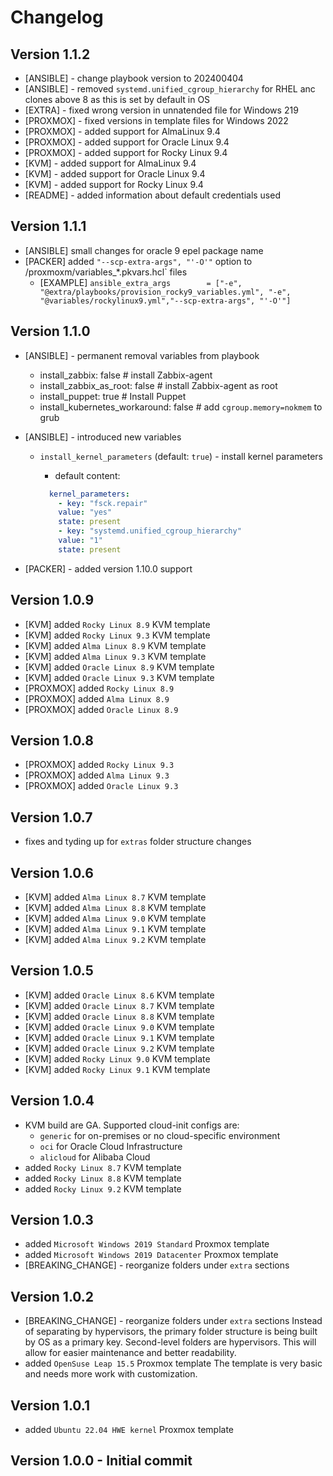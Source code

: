 # Changelog

## Version 1.1.2

* [ANSIBLE] - change playbook version to 202400404
* [ANSIBLE] - removed `systemd.unified_cgroup_hierarchy` for RHEL anc clones above 8 as this is set by default in OS
* [EXTRA]   - fixed wrong version in unnatended file for Windows 219
* [PROXMOX] - fixed versions in template files for Windows 2022
* [PROXMOX] - added support for AlmaLinux 9.4
* [PROXMOX] - added support for Oracle Linux 9.4
* [PROXMOX] - added support for Rocky Linux 9.4
* [KVM]     - added support for AlmaLinux 9.4
* [KVM]     - added support for Oracle Linux 9.4
* [KVM]     - added support for Rocky Linux 9.4
* [README]  - added information about default credentials used

## Version 1.1.1

* [ANSIBLE] small changes for oracle 9 epel package name
* [PACKER] added `"--scp-extra-args", "'-O'"` option to /proxmoxm/variables_*.pkvars.hcl` files
  * [EXAMPLE] `ansible_extra_args        = ["-e", "@extra/playbooks/provision_rocky9_variables.yml", "-e", "@variables/rockylinux9.yml","--scp-extra-args", "'-O'"]`

## Version 1.1.0

* [ANSIBLE] - permanent removal variables from playbook
  * install_zabbix:                false # install Zabbix-agent
  * install_zabbix_as_root:        false # install Zabbix-agent as root
  * install_puppet:                true  # Install Puppet
  * install_kubernetes_workaround: false # add `cgroup.memory=nokmem` to grub

* [ANSIBLE] - introduced new variables
  * `install_kernel_parameters` (default: `true`) - install kernel parameters
    * default content:

    ```yaml
      kernel_parameters:
        - key: "fsck.repair"
        value: "yes"
        state: present
        - key: "systemd.unified_cgroup_hierarchy"
        value: "1"
        state: present
    ```

* [PACKER] - added version 1.10.0 support

## Version 1.0.9

* [KVM] added `Rocky Linux 8.9` KVM template
* [KVM] added `Rocky Linux 9.3` KVM template
* [KVM] added `Alma Linux 8.9` KVM template
* [KVM] added `Alma Linux 9.3` KVM template
* [KVM] added `Oracle Linux 8.9` KVM template
* [KVM] added `Oracle Linux 9.3` KVM template
* [PROXMOX] added `Rocky Linux 8.9`
* [PROXMOX] added `Alma Linux 8.9`
* [PROXMOX] added `Oracle Linux 8.9`

## Version 1.0.8

* [PROXMOX] added `Rocky Linux 9.3`
* [PROXMOX] added `Alma Linux 9.3`
* [PROXMOX] added `Oracle Linux 9.3`

## Version 1.0.7

* fixes and tyding up for `extras` folder structure changes

## Version 1.0.6

* [KVM] added `Alma Linux 8.7` KVM template
* [KVM] added `Alma Linux 8.8` KVM template
* [KVM] added `Alma Linux 9.0` KVM template
* [KVM] added `Alma Linux 9.1` KVM template
* [KVM] added `Alma Linux 9.2` KVM template

## Version 1.0.5

* [KVM] added `Oracle Linux 8.6` KVM template
* [KVM] added `Oracle Linux 8.7` KVM template
* [KVM] added `Oracle Linux 8.8` KVM template
* [KVM] added `Oracle Linux 9.0` KVM template
* [KVM] added `Oracle Linux 9.1` KVM template
* [KVM] added `Oracle Linux 9.2` KVM template
* [KVM] added `Rocky Linux 9.0` KVM template
* [KVM] added `Rocky Linux 9.1` KVM template

## Version 1.0.4

* KVM build are GA. Supported cloud-init configs are:
  * `generic` for on-premises or no cloud-specific environment
  * `oci` for Oracle Cloud Infrastructure
  * `alicloud` for Alibaba Cloud
* added `Rocky Linux 8.7` KVM template
* added `Rocky Linux 8.8` KVM template
* added `Rocky Linux 9.2` KVM template

## Version 1.0.3

* added `Microsoft Windows 2019 Standard` Proxmox template
* added `Microsoft Windows 2019 Datacenter` Proxmox template
* [BREAKING_CHANGE] - reorganize folders under `extra` sections

## Version 1.0.2

* [BREAKING_CHANGE] - reorganize folders under `extra` sections
  Instead of separating by hypervisors, the primary folder structure is being built by OS as a primary key. Second-level folders are hypervisors. This will allow for easier maintenance and better readability.
* added `OpenSuse Leap 15.5` Proxmox template
  The template is very basic and needs more work with customization.

## Version  1.0.1

* added `Ubuntu 22.04 HWE kernel` Proxmox template

## Version 1.0.0 - Initial commit
